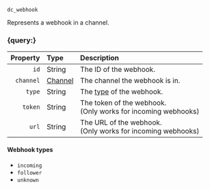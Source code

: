 `dc_webhook`

Represents a webhook in a channel.


### {query:}

|  Property | Type                          | Description                                                     |
|----------:|:------------------------------|:----------------------------------------------------------------|
|      `id` | String                        | The ID of the webhook.                                          |
| `channel` | [Channel](/values/channel.md) | The channel the webhook is in.                                  |
|    `type` | String                        | The [type](#webhook-types) of the webhook.                      |
|   `token` | String                        | The token of the webhook.<br>(Only works for incoming webhooks) |
|     `url` | String                        | The URL of the webhook.<br>(Only works for incoming webhooks)   |

#### Webhook types

* `incoming`
* `follower`
* `unknown`